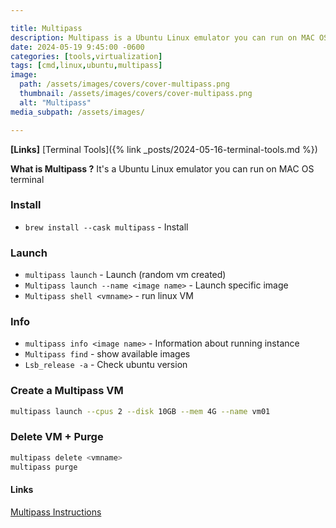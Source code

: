 ```yaml
---

title: Multipass
description: Multipass is a Ubuntu Linux emulator you can run on MAC OS terminal
date: 2024-05-19 9:45:00 -0600
categories: [tools,virtualization]
tags: [cmd,linux,ubuntu,multipass]
image:
  path: /assets/images/covers/cover-multipass.png
  thumbnail: /assets/images/covers/cover-multipass.png
  alt: "Multipass"
media_subpath: /assets/images/

---
```


**[Links]**
[Terminal Tools]({% link _posts/2024-05-16-terminal-tools.md %})

**What is Multipass ?**
It's a Ubuntu Linux emulator you can run on MAC OS terminal

### Install
- `brew install --cask multipass` - Install

### Launch
- `multipass launch` - Launch (random vm created)
- `Multipass launch --name <image name>` - Launch specific image
- `Multipass shell <vmname>` - run linux VM

### Info
- `multipass info <image name>` - Information about running instance
- ``Multipass find`` - show available images
- `Lsb_release -a` - Check ubuntu version

### Create a Multipass VM
```bash
multipass launch --cpus 2 --disk 10GB --mem 4G --name vm01
```

### Delete VM + Purge
```bash
multipass delete <vmname>
multipass purge
```

#### Links
[Multipass Instructions](https://multipass.run/docs/installing-on-macos)